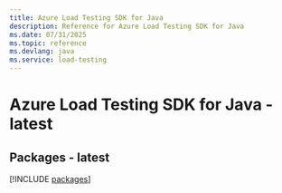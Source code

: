 ```yaml
---
title: Azure Load Testing SDK for Java
description: Reference for Azure Load Testing SDK for Java
ms.date: 07/31/2025
ms.topic: reference
ms.devlang: java
ms.service: load-testing
---
```

# Azure Load Testing SDK for Java - latest
## Packages - latest
[!INCLUDE [packages](load-testing-index.md)]